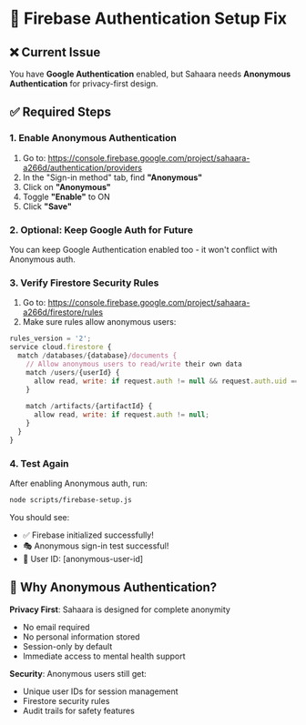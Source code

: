 # 🔧 Firebase Authentication Setup Fix

## ❌ Current Issue
You have **Google Authentication** enabled, but Sahaara needs **Anonymous Authentication** for privacy-first design.

## ✅ Required Steps

### 1. Enable Anonymous Authentication
1. Go to: https://console.firebase.google.com/project/sahaara-a266d/authentication/providers
2. In the "Sign-in method" tab, find **"Anonymous"**
3. Click on **"Anonymous"** 
4. Toggle **"Enable"** to ON
5. Click **"Save"**

### 2. Optional: Keep Google Auth for Future
You can keep Google Authentication enabled too - it won't conflict with Anonymous auth.

### 3. Verify Firestore Security Rules
1. Go to: https://console.firebase.google.com/project/sahaara-a266d/firestore/rules
2. Make sure rules allow anonymous users:

```javascript
rules_version = '2';
service cloud.firestore {
  match /databases/{database}/documents {
    // Allow anonymous users to read/write their own data
    match /users/{userId} {
      allow read, write: if request.auth != null && request.auth.uid == userId;
    }
    
    match /artifacts/{artifactId} {
      allow read, write: if request.auth != null;
    }
  }
}
```

### 4. Test Again
After enabling Anonymous auth, run:
```bash
node scripts/firebase-setup.js
```

You should see:
- ✅ Firebase initialized successfully!
- 🎭 Anonymous sign-in test successful!
- 👤 User ID: [anonymous-user-id]

## 🎯 Why Anonymous Authentication?

**Privacy First**: Sahaara is designed for complete anonymity
- No email required
- No personal information stored
- Session-only by default
- Immediate access to mental health support

**Security**: Anonymous users still get:
- Unique user IDs for session management
- Firestore security rules
- Audit trails for safety features
